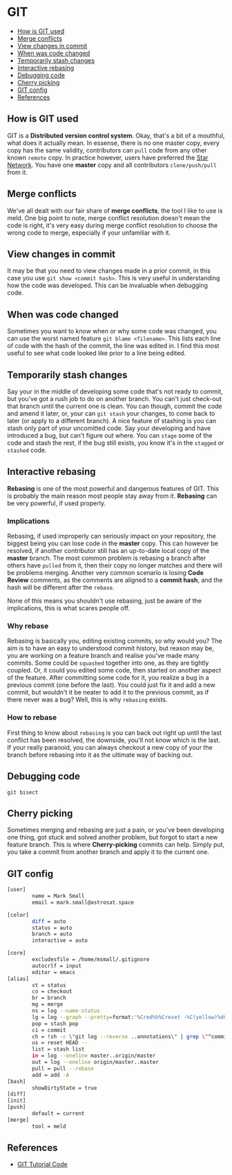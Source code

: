 # GIT

- [How is GIT used](#how-is-git-used)
- [Merge conflicts](#merge-conflicts)
- [View changes in commit](#view-changes-in-commit)
- [When was code changed](#when-was-code-changed)
- [Temporarily stash changes](#temporarily-stash-changes)
- [Interactive rebasing](#interactive-rebasing)
- [Debugging code](#debugging-code)
- [Cherry picking](#cherry-picking)
- [GIT config](#git-config)
- [References](#references)

## How is GIT used

GIT is a **Distributed version control system**. Okay, that's a bit of a mouthful, what does it actually mean. In essense, there is no one master copy, every copy has the same validity, contributors can `pull` code from any other known `remote` copy. In practice however, users have preferred the [Star Network](https://en.wikipedia.org/wiki/Star_network). You have one **master** copy and all contributors `clone/push/pull` from it.

## Merge conflicts

We've all dealt with our fair share of **merge conflicts**, the tool I like to use is meld. One big point to note, merge conflict resolution doesn't mean the code is right, it's very easy during merge conflict resolution to choose the wrong code to merge, especially if your unfamiliar with it.

## View changes in commit

It may be that you need to view changes made in a prior commit, in this case you use `git show <commit hash>`. This is very useful in understanding how the code was developed. This can be invaluable when debugging code.

## When was code changed

Sometimes you want to know when or why some code was changed, you can use the worst named feature `git blame <filename>`. This lists each line of code with the hash of the commit, the line was edited in. I find this most useful to see what code looked like prior to a line being edited.

## Temporarily stash changes

Say your in the middle of developing some code that's not ready to commit, but you've got a rush job to do on another branch. You can't just check-out that branch until the current one is clean. You can though, commit the code and amend it later, or, your can `git stash` your changes, to come back to later (or apply to a different branch). A nice feature of stashing is you can stash only part of your uncomitted code. Say your developing and have introduced a bug, but can't figure out where. You can `stage` some of the code and stash the rest, if the bug still exists, you know it's in the `stagged` or `stashed` code.

## Interactive rebasing

**Rebasing** is one of the most powerful and dangerous features of GIT. This is probably the main reason most people stay away from it. **Rebasing** can be very powerful, if used properly.

### Implications

Rebasing, if used improperly can seriously impact on your repository, the biggest being you can lose code in the **master** copy. This can however be resolved, if another contributor still has an up-to-date local copy of the **master** branch. The most common problem is rebasing a branch after others have `pulled` from it, then their copy no longer matches and there will be problems merging. Another very common scenario is losing **Code Review** comments, as the comments are aligned to a **commit hash**, and the hash will be different after the `rebase`.

None of this means you shouldn't use rebasing, just be aware of the implications, this is what scares people off.

### Why rebase

Rebasing is basically you, editing existing commits, so why would you? The aim is to have an easy to understood commit history, but reason may be, you are working on a feature branch and realise you've made many commits. Some could be `squashed` together into one, as they are tightly coupled. Or, it could you edited some code, then started on another aspect of the feature. After committing some code for it, you realize a bug in a previous commit (one before the last). You could just fix it and add a new commit, but wouldn't it be neater to add it to the previous commit, as if there never was a bug? Well, this is why `rebasing` exists.

### How to rebase

First thing to know about `rebasing` is you can back out right up until the last conflict has been resolved, the downside, you'll not know which is the last. If your really paranoid, you can always checkout a new copy of your the branch before rebasing into it as the ultimate way of backing out.

## Debugging code

`git bisect`

## Cherry picking

Sometimes merging and rebasing are just a pain, or you've been developing one thing, got stuck and solved another problem, but forgot to start a new feature branch. This is where **Cherry-picking** commits can help. Simply put, you take a commit from another branch and apply it to the current one.

## GIT config

```bash
[user]
        name = Mark Small
        email = mark.small@astrosat.space

[color]
        diff = auto
        status = auto
        branch = auto
        interactive = auto

[core]
        excludesfile = /home/msmall/.gitignore
        autocrlf = input
        editor = emacs
[alias]
        st = status
        co = checkout
        br = branch
        mg = merge
        ns = log --name-status
        lg = log --graph --pretty=format:'%Cred%h%Creset -%C(yellow)%dCreset %s %Cgreen(%cr)%Creset' --abbrev-commit --date=relative
        pop = stash pop
        ci = commit
        ch = !sh -c \"git log --reverse ..annotations\" | grep \"^commit\" | awk \"{print$2}\"
        us = reset HEAD --
        list = stash list
        in = log --oneline master..origin/master
        out = log --oneline origin/master..master
        pull = pull --rebase
        add = add -A
[bash]
        showDirtyState = true
[diff]
[init]
[push]
        default = current
[merge]
        tool = meld
```

## References

- [GIT Tutorial Code](https://github.com/marksmall/git-tutorial)
